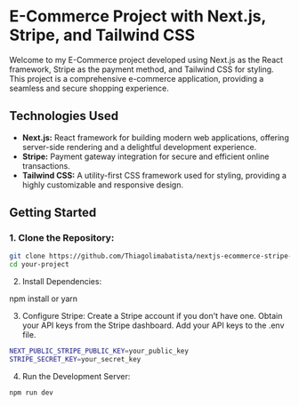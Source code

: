 # E-Commerce Project with Next.js, Stripe, and Tailwind CSS

Welcome to my E-Commerce project developed using Next.js as the React framework, Stripe as the payment method, and Tailwind CSS for styling. This project is a comprehensive e-commerce application, providing a seamless and secure shopping experience.

## Technologies Used

- **Next.js:** React framework for building modern web applications, offering server-side rendering and a delightful development experience.
- **Stripe:** Payment gateway integration for secure and efficient online transactions.
- **Tailwind CSS:** A utility-first CSS framework used for styling, providing a highly customizable and responsive design.

## Getting Started

### 1. Clone the Repository:

```bash
git clone https://github.com/Thiagolimabatista/nextjs-ecommerce-stripe-gateway-payments
cd your-project
```

2. Install Dependencies:

npm install
or
yarn 

3. Configure Stripe:
Create a Stripe account if you don't have one.
Obtain your API keys from the Stripe dashboard.
Add your API keys to the .env file.

```bash
NEXT_PUBLIC_STRIPE_PUBLIC_KEY=your_public_key
STRIPE_SECRET_KEY=your_secret_key
```

4. Run the Development Server:

```bash
npm run dev
```


